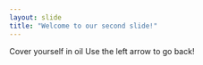 ```yaml
---
layout: slide
title: "Welcome to our second slide!"
---
```

Cover yourself in oil
Use the left arrow to go back!